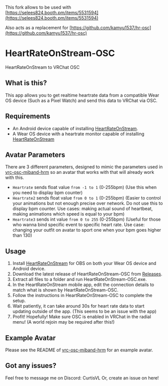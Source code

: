 This fork allows to be used with [https://selees824.booth.pm/items/5531594](https://selees824.booth.pm/items/5531594)

Also acts as a replacement for [https://github.com/kamyu1537/hr-osc](https://github.com/kamyu1537/hr-osc)

# HeartRateOnStream-OSC
HeartRateOnStream to VRChat OSC

## What is this?
This app allows you to get realtime heartrate data from a compatible Wear OS device (Such as a Pixel Watch) and send this data to VRChat via OSC.

## Requirements
- An Android device capable of installing [HeartRateOnStream](https://play.google.com/store/apps/details?id=com.pezcraft.myapplication).
- A Wear OS device with a heartrate monitor capable of installing [HeartRateOnStream](https://play.google.com/store/apps/details?id=com.pezcraft.myapplication)

## Avatar Parameters
There are 3 different parameters, designed to mimic the parameters used in [vrc-osc-miband-hrm](https://github.com/vard88508/vrc-osc-miband-hrm) so an avatar that works with that will already work with this.

- `Heartrate` sends float value `from -1 to 1` (0-255bpm) (Use this when you need to display bpm counter)
- `Heartrate2` sends float value `from 0 to 1` (0-255bpm) (Easier to control your animations but not enough precise over network. Do not use this to display bpm counter. Use cases: making actual sound of heartbeat, making animations which speed is equal to your bpm)
- `Heartrate3` sends int value `from 0 to 255` (0-255bpm) (Useful for those who wanna bind specific event to specific heart rate. Use case: changing your outfit on avatar to sport one when your bpm goes higher than 130)

## Usage
1. Install [HeartRateOnStream](https://play.google.com/store/apps/details?id=com.pezcraft.myapplication) for OBS on both your Wear OS device and Android device.
2. Download the latest release of HeartRateOnStream-OSC from [Releases](https://github.com/Curtis-VL/HeartRateOnStream-OSC/releases).
3. Extract all files to a folder and run HeartRateOnStream-OSC.exe.
4. In the HeartRateOnStream mobile app, edit the connection details to match what is shown by HeartRateOnStream-OSC.
5. Follow the instructions in HeartRateOnStream-OSC to complete the setup.
6. Wait patiently, it can take around 30s for heart rate data to start updating outside of the app. (This seems to be an issue with the app)
7. Profit! Hopefully! Make sure OSC is enabled in VRChat in the radial menu! (A world rejoin may be required after this!)

## Example Avatar
Please see the README of [vrc-osc-miband-hrm](https://github.com/vard88508/vrc-osc-miband-hrm) for an example avatar.

## Got any issues?
Feel free to message me on Discord: CurtisVL
Or, create an issue on here!

